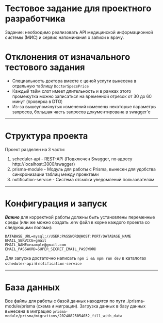 # Тестовое задание для проектного разработчика
Задание: необходимо реализовать API медицинской информационной системы (МИС) и сервис напоминания о записи к врачу.

# Отклонения от изначального тестового задания
  - Специальность доктора вместе с ценой услуги вынесена в отдельную таблицу `DoctorSpecsPrice`
  - Каждый тайм слот имеет длительность и в рамках этого промежутка можно записаться на временной отрезок от 30 до 60 минут (проверка в DTO)
  - Из-за вышеупомянутых изменений изменены некоторые параметры запросов, большая часть запросов документирована в swagger'е
___
# Структура проекта
Проект разделен на 3 части:
1. scheduler-api - REST-API (Подключен Swagger, по адресу http://localhost:3000/swagger)
2. prisma-module - Модуль для работы с Prisma, вынесен для удобства синхронизации таблиц между проектами
3. notification-service - Система отсылки уведомлений пользователям
___
# Конфигурация и запуск
***Важно*** для корректной работы должны быть установлены переменные среды (или же можно создать .env файл в корне каждого проекта со следующими полями):
```
DATABASE_URL=mysql://USER:PASSWORD@HOST:PORT/DATABASE_NAME
EMAIL_SERVICE=gmail
EMAIL_NAME=example@gmail.com
EMAIL_PASSWORD=SUPER_SECRET_EMAIL_PASSWORD
```
Для запуска достаточно написать `npm i && npm run dev` в каталогах `scheduler-api` и `notification-service`
____
# База данных
Все файлы для работы с базой данных находятся по пути ./prisma-module/prisma (схема и миграции).
Загрузка данных в базу данных вынесена в миграцию `prisma-module/prisma/migrations/20240825054032_fill_with_data`
